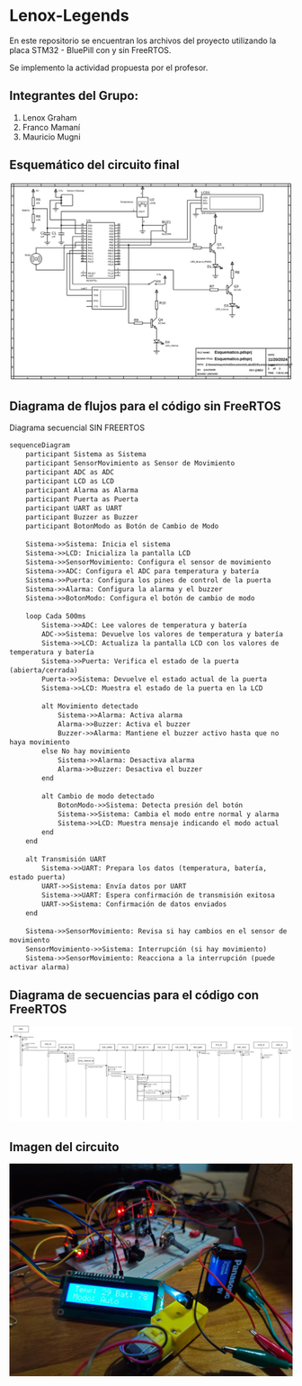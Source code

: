 # Lenox-Legends

En este repositorio se encuentran los archivos del proyecto utilizando 
la placa STM32 - BluePill con y sin FreeRTOS.

Se implemento la actividad propuesta por el profesor.

## Integrantes del Grupo:
1. Lenox Graham
2. Franco Mamaní
3. Mauricio Mugni

## Esquemático del circuito final
![alt text](<circuito/Project Backups/Esquematico.SVG>)

## Diagrama de flujos para el código sin FreeRTOS
Diagrama secuencial SIN FREERTOS
```mermaid
sequenceDiagram
    participant Sistema as Sistema
    participant SensorMovimiento as Sensor de Movimiento
    participant ADC as ADC
    participant LCD as LCD
    participant Alarma as Alarma
    participant Puerta as Puerta
    participant UART as UART
    participant Buzzer as Buzzer
    participant BotonModo as Botón de Cambio de Modo

    Sistema->>Sistema: Inicia el sistema
    Sistema->>LCD: Inicializa la pantalla LCD
    Sistema->>SensorMovimiento: Configura el sensor de movimiento
    Sistema->>ADC: Configura el ADC para temperatura y batería
    Sistema->>Puerta: Configura los pines de control de la puerta
    Sistema->>Alarma: Configura la alarma y el buzzer
    Sistema->>BotonModo: Configura el botón de cambio de modo

    loop Cada 500ms
        Sistema->>ADC: Lee valores de temperatura y batería
        ADC->>Sistema: Devuelve los valores de temperatura y batería
        Sistema->>LCD: Actualiza la pantalla LCD con los valores de temperatura y batería
        Sistema->>Puerta: Verifica el estado de la puerta (abierta/cerrada)
        Puerta->>Sistema: Devuelve el estado actual de la puerta
        Sistema->>LCD: Muestra el estado de la puerta en la LCD

        alt Movimiento detectado
            Sistema->>Alarma: Activa alarma
            Alarma->>Buzzer: Activa el buzzer
            Buzzer->>Alarma: Mantiene el buzzer activo hasta que no haya movimiento
        else No hay movimiento
            Sistema->>Alarma: Desactiva alarma
            Alarma->>Buzzer: Desactiva el buzzer
        end

        alt Cambio de modo detectado
            BotonModo->>Sistema: Detecta presión del botón
            Sistema->>Sistema: Cambia el modo entre normal y alarma
            Sistema->>LCD: Muestra mensaje indicando el modo actual
        end
    end

    alt Transmisión UART
        Sistema->>UART: Prepara los datos (temperatura, batería, estado puerta)
        UART->>Sistema: Envía datos por UART
        Sistema->>UART: Espera confirmación de transmisión exitosa
        UART->>Sistema: Confirmación de datos enviados
    end

    Sistema->>SensorMovimiento: Revisa si hay cambios en el sensor de movimiento
    SensorMovimiento->>Sistema: Interrupción (si hay movimiento)
    Sistema->>SensorMovimiento: Reacciona a la interrupción (puede activar alarma)

```

## Diagrama de secuencias para el código con FreeRTOS
![alt text](<img/Diagrama_Secuencia.jpg>)

## Imagen del circuito 
![alt text](<img/Circuito_Funcionando.jpeg>)


